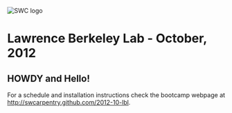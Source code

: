 ![SWC logo](http://software-carpentry.org/software-carpentry-logo-285x58.png "SWC logo")

# Lawrence Berkeley Lab - October, 2012

HOWDY and Hello!
----------------

For a schedule and installation instructions check the bootcamp webpage
at http://swcarpentry.github.com/2012-10-lbl.
